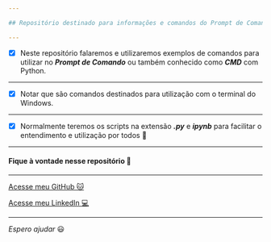 ```yaml
---

## Repositório destinado para informações e comandos do Prompt de Comando, ou também conhecido como CMD com Python.

---
```


- [x] Neste repositório falaremos e utilizaremos exemplos de comandos para utilizar no _**Prompt de Comando**_ ou também conhecido como _**CMD**_ com Python.

---

- [x] Notar que são comandos destinados para utilização com o terminal do Windows.

---

- [x] Normalmente teremos os scripts na extensão _**.py**_ e _**ipynb**_ para facilitar o entendimento e utilização por todos :vulcan_salute:

---

#### Fique à vontade nesse repositório :vulcan_salute:

---

[Acesse meu GitHub :cat:](https://github.com/Phelipe-Sempreboni)

[Acesse meu LinkedIn :computer:](https://www.linkedin.com/in/luiz-phelipe-utiama-sempreboni-319902169/)

---

_Espero ajudar_ :smiley:
